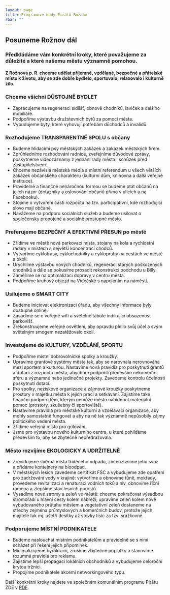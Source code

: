 ```yaml
---
layout: page
title: Programové body Pirátů Rožnov
rbar: ""
---
```

## Posuneme Rožnov dál

### Předkládáme vám konkrétní kroky, které považujeme za důležité a které našemu městu významně pomohou.
#### Z Rožnova p. R. chceme udělat příjemné, vzdělané, bezpečné a přátelské místo k životu, aby se zde dobře bydlelo, sportovalo, relaxovalo i kulturně žilo.


### Chceme všichni DŮSTOJNĚ BYDLET

* Zapracujeme na regeneraci sídlišť, obnově chodníků, laviček a dalšího mobiliáře.
* Podpoříme výstavbu družstevních bytů za pomoci města.
* Vybudujeme byty, které vyhovují potřebám důchodců a invalidů.


### Rozhodujeme TRANSPARENTNĚ SPOLU s občany

* Budeme hlídacími psy městských zakázek a zakázek městských firem.
* Zprůhledníme rozhodování radnice, zveřejníme důvodové zprávy, poskytneme videozáznamy z jednání rady města i schůzek před zastupitelstvem.
* Chceme nezávislá městská média a místní referendum u všech větších zakázek občanského charakteru (kulturní dům, knihovna a další veřejné instituce).
* Pravidelně a finančně nenáročnou formou se budeme ptát občanů na jejich názor (dotazníky a oslovování občanů přímo v ulicích a na Facebooku).
* Stojíme o vytvoření části rozpočtu na tzv. participativní, kde rozhodující slovo mají občané.
* Navážeme na podporu sociálních služeb a budeme usilovat o společensky propojené a sociálně prostupné město.


### Preferujeme BEZPEČNÝ A EFEKTIVNÍ PŘESUN po městě

* Zřídíme ve městě nová parkovací místa, stojany na kola a rychlostní radary v místech s největší koncentrací chodců.
* Vytvoříme cyklotrasy, cyklochodníky a cyklopruhy na cestách ve městě a okolí.
* Urychlíme výstavbu nových chodníků, regeneraci starých poškozených chodníků a dále se pokusíme prosadit rekonstrukci podchodu u Billy.
* Zaměříme se na optimalizaci dopravy v centru města.
* Podpoříme kruhový objezd na Videčské s napojením na náměstí.


### Usilujeme o SMART CITY

* Budeme iniciovat elektronizaci úřadu, aby všechny informace byly dostupné online.
* Zasadíme se o veřejné wifi a světelné tabule indikující obsazenost parkovišť.
* Zrekonstruujeme veřejné osvětlení, aby opravdu plnilo svůj účel a svým světelným smogem nezatěžovalo okolí.


### Investujeme do KULTURY, VZDĚLÁNÍ, SPORTU

* Podpoříme místní dobrovolnické spolky a kroužky.
* Upravíme grantové systémy města tak, aby se narovnala nerovnováha mezi sportem a kulturou. Nastavíme nová pravidla pro poskytnutí grantů a dotací z rozpočtu města, abychom podpořili především nekomerční sféru a významné nebo jedinečné projekty. Zavedeme kontrolu účelnosti poskytnutí dotací.
* Pro spolky, neziskové organizace a zájmové kroužky poskytneme prostory v majetku města k jejich práci a setkávání. Zajistíme také finanční podporu těm, kterým nemůže město nabídnout materiální pomoc (prostory, zkušebny či sportoviště).
* Nastavíme pravidla pro městské kulturní a vzdělávací organizace, aby mohly samostatně fungovat a aby na ně tak významně nepůsobily zájmy politického vedení města.
* Zřídíme veřejná místa pro grilování.
* Jsme pro výstavbu nového kulturního centra, u které pohlídáme především to, aby se zbytečně nepředražovala.


### Město rozvíjíme EKOLOGICKY A UDRŽITELNĚ
 
* Zrevidujeme sběrná místa tříděného odpadu, zintenzivníme jeho svoz a přidáme kontejnery na bioodpad.
* V městských lesích zavedeme certifikát FSC a vybudujeme zde opatření pro zadržování vody v krajině: vytvoříme a obnovíme tůně, mokřady, provedeme revitalizaci a renaturaci vodních toků a niv, obnovíme říční ramena a zlepšíme stav lesních porostů.
* Vysadíme nové stromy a zeleň ve městě: chceme pokračovat výsadbou stromořadí u hlavní cesty kolem nábřeží; upravíme zeleň kolem nově vybudovaného průtahu městem a vegetativní zeleň dostaneme na střechy zejména průmyslových a komerčních budov, protože jejich majitelé tak mj. ušetří desítky až stovky tisíc za tzv. srážkovné.
  

### Podporujeme MÍSTNÍ PODNIKATELE

* Budeme naslouchat místním podnikatelům a pravidelně se s nimi scházet při řešení jejich připomínek.
* Minimalizujeme byrokracii, zrušíme zbytečné poplatky a stanovíme rozumná pravidla pro reklamu.
* Zajistíme lepší propagaci lokálních obchodníků a vybudujeme celoroční krytou tržnici.
* Propojíme podnikatele akcemi networkingového typu.

Další konkrétní kroky najdete ve společném komunálním programu Pirátu ZDE v <a href="https://www.pirati.cz/assets/pdf/program_komunal_spolecny_2018.pdf">PDF</a>.
 

